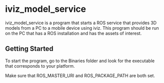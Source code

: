 # iviz_model_service

iviz_model_service is a program that starts a ROS service that provides 3D models from a PC to a mobile device using iviz.
This program should be run on the PC that has a ROS installation and has the assets of interest.

## Getting Started

To start the program, go to the Binaries folder and look for the executable that corresponds to your platform.

Make sure that ROS_MASTER_URI and ROS_PACKAGE_PATH are both set.
